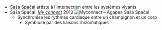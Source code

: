 - [Saša Spačal](https://www.agapea.si/en/about) artiste à l'intersection entre les systèmes vivants
- Saša Spačal: [*My connect*](https://www.agapea.si/en/projects/myconnect) 2013 ![Myconnect – Agapea Saša Spačal](https://www.agapea.si/wp-content/uploads/2015/05/S3D3092-WB2.jpg)
	- Synchronise les rythmes cardiaque entre un champignon et un corp
		- Symbiose par des liaisons rhizomatiques